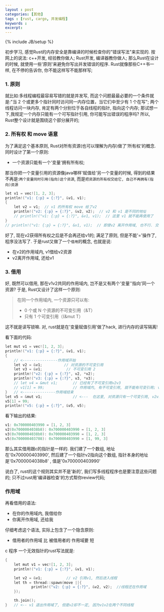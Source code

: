 ```yaml
---
layout : post
categories: [其他]
tags : [rust, cargo, 并发编程]
keywords :
excerpt:
---
```

{% include JB/setup %}

初步学习, 感觉Rust的内存安全是靠编译的时候检查你的"错误写法"来实现的. 按网上的说法: c++开发, 经验教你做人; Rust开发, 编译器教你做人;
那么Rust在设计的时候, 就使用一些'原则'来避免你写出并发错误的程序. Rust就像那些C++书一样, 在不停的告诉你, 你不能这样写不能那样写;

### 1. 原则

就比如:多线程编程最容易写错的就是并发写, 而这个问题最最必要的一个条件就是:"当 2 个或更多个指针同时访问同一内存位置，当它们中至少有 1 个在写";
两个线程访问一块内存, 肯定有两个分别位于各自线程的指针, 指向这个内存; 那试想一下,我规定一个内存只能有一个可写指针引用, 你可能写出错误的程序吗? 所以, Rust整个设计就是围绕这个部分展开的;


### 2. 所有权 和 move 语意
为了满足这个基本原则, Rust对所有资源(也可以理解为内存)做了'所有权'的概念. 同时设计了第一个原则:

* 一个资源只能有一个'变量'拥有所有权;

那当你把一个变量引用的资源像java哪样'赋值给'另一个变量的时候, 得到的结果不再是:`两个变量同时引用(指向)这个资源`, 而是`把资源的所有权交给它, 自己不再拥有(指向)资源`

```c
let v1 = vec![1, 2, 3];
println!("v1: {:p} = {:?}", &v1, v1);
{
    let v2 = v1;  // v1 的所有权 move 给了v2
    println!("v2: {:p} = {:?}", &v2, v2);  // v2 和 v1 是不同的地址
    // println!("v1: {:p} = {:?}", &v1, v1);  // 这里 v1 就不能再使用了
}
// println!("v1: {:p} = {:?}", &v1, v1);  // 即使v2 离开作用域, 也不行. 交了就是交了, 不会还回来
```

好了, 现在v2获得所有权之后是不会再还给v1的; 满足了原则, 但是不能'='操作了, 程序没法写了. 于是rust又做了一个`借用`的概念, 也就是说:

* 在v2的作用域内, v1借给v2资源
* v2离开作用域, 还给v1

### 3. 借用

好, 既然可以借用, 那在v1v2共同的作用域内, 岂不是又有两个'变量''指向'同一个资源? 于是, Rust又设计了这样一个原则:

> 在同一个作用域内, 一个资源只可以有:
>* 0 个或 N 个资源的不可变引用（&T）
>* 只有 1 个可变引用（(&mut T）

这不就是读写锁嘛. 对, rust就是在'变量赋值引用'做了hack, 进行内存的读写隔离!

看下面的代码:

```c
let mut v1 = vec![1, 2, 3];
println!("v1: {:p} = {:?}", &v1, v1);
{
    // <----------------作用域开始
    let v2 = &v1;          // 对资源的不可变引用
    let v3 = &v1;           // 不可变引用 2
    println!("v2: {:p} = {:?}", v2, *v2);
    println!("v3: {:p} = {:?}", v3, *v3);
    // let v4 = &mut v1;	   // 已经有了不可变引用v2v3
    // v1[1] = 99;             // 作用域内, 有不可变引用, 就不能有可变引用; v1[1] 也是可变引用
}   // <---------------作用域结束
let v5 = &mut v1;              // <---  在这里, 对资源只有一个可变引用, v2v3不在这个作用域
v5[1] = 99;
println!("v5: {:p} = {:?}", &v5, v5);
```

看下输出的结果:

```c
v1: 0x700000403990 = [1, 2, 3]
v2(0x7000004038b8): 0x700000403990 = [1, 2, 3]
v3(0x7000004038b0): 0x700000403990 = [1, 2, 3]
v5(0x700000403708): 0x700000403990 = [1, 99, 3]
```

那么其实借用跟c的指针是一样的. 我们建了一个数组, 地址在'0x700000403990', 然后建了一个指针v2指向这个数组, 指针本身的地址是'0x7000004038b8' , 值是'0x700000403990'

说白了, rust的这个规则其实并不是'新的', 我们写多线程程序也是要注意这些问题的; 只不过rust用'编译器检查'的方式帮你review代码;

### 作用域
再看借用的语法:

* 在你的作用域内, 我借给你
* 你离开作用域, 还给我

仔细考虑这个语法, 实际上包含了一个隐含原则:

* 借用者的作用域 比 被借用者的 作用域要 短

c 程序 一个无效指针的rust写法就是:

```c
{
	let mut v1 = vec![1, 2, 3];
	println!("v1: {:p} = {:?}", &v1, v1);

	let v2 = &v1;			// v2 引用v1, 然后进入线程
	let th = thread::spawn(move ||{
	    	println!("v2: {:p} = {:?}", &v2, v2);  //线程还在作用域
	});

	th.join();
}	// <-- v1 退出作用域了, 但是v2却不一定, 因为v1v2在两个不同线程

```
